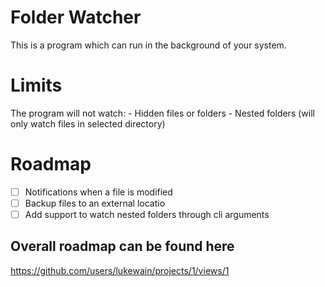 # Folder Watcher

This is a program which can run in the background of your system.

# Limits

The program will not watch:
    - Hidden files or folders
    - Nested folders (will only watch files in selected directory)


# Roadmap

- [ ] Notifications when a file is modified 
- [ ] Backup files to an external locatio
- [ ] Add support to watch nested folders through cli arguments

## Overall roadmap can be found here
https://github.com/users/lukewain/projects/1/views/1